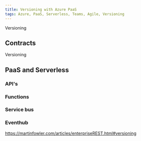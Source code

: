 ```yaml
---
title: Versioning with Azure PaaS
tags: Azure, PaaS, Serverless, Teams, Agile, Versioning
---
```

Versioning 

## Contracts
Versioning

## PaaS and Serverless
### API's
### Functions
### Service bus
### Eventhub

https://martinfowler.com/articles/enterpriseREST.html#versioning
